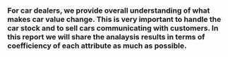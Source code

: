 ### For car dealers, we provide overall understanding of what makes car value change. This is very important to handle the car stock and to sell cars communicating with customers. In this report we will share the analaysis results in terms of coefficiency of each attribute as much as possible.

